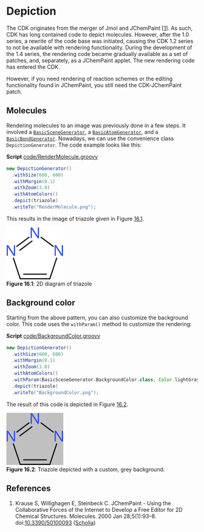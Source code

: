 <a name="sec:ch:depiction"></a>
# Depiction

The CDK originates from the merger of Jmol and <a name="tp1">JChemPaint</a> [<a href="#citeref1">1</a>]. As such, CDK has long
contained code to depict molecules. However, after the 1.0 series, a rewrite of the code base
was initiated, causing the CDK 1.2 series to not be available with <a name="tp2">rendering</a> functionality.
During the development of the 1.4 series, the rendering code became gradually available as
a set of patches, and, separately, as a JChemPaint applet. The new rendering code has
entered the CDK.

However, if you need rendering of reaction schemes or the editing functionality found
in JChemPaint, you still need the <a name="tp3">CDK-JChemPaint</a> patch.

## Molecules

Rendering molecules to an image was previously done in a few steps. It involved 
a [`BasicSceneGenerator`](http://cdk.github.io/cdk/latest/docs/api/org/openscience/cdk/renderer/generators/BasicSceneGenerator.html), a [`BasicAtomGenerator`](http://cdk.github.io/cdk/latest/docs/api/org/openscience/cdk/renderer/generators/BasicAtomGenerator.html), and a
[`BasicBondGenerator`](http://cdk.github.io/cdk/latest/docs/api/org/openscience/cdk/renderer/generators/BasicBondGenerator.html).
Nowadays, we can use the convenience class `DepictionGenerator`.
The code example looks like this:

**Script** [code/RenderMolecule.groovy](code/RenderMolecule.code.md)
```groovy
new DepictionGenerator()
  .withSize(600, 600)
  .withMargin(0.1)
  .withZoom(3.0)
  .withAtomColors()
  .depict(triazole)
  .writeTo("RenderMolecule.png");
```

This results in the image of triazole given in Figure [16.1](#fig:fig:triazole).

<a name="fig:fig:triazole"></a>
![](images/generated/RenderMolecule.png)
<br />**Figure 16.1**: 2D diagram of triazole

## Background color

Starting from the above pattern, you can also customize the <a name="tp4">background color</a>.
This code uses the `withParam()` method to customize the rendering:

**Script** [code/BackgroundColor.groovy](code/BackgroundColor.code.md)
```groovy
new DepictionGenerator()
  .withSize(600, 600)
  .withMargin(0.1)
  .withZoom(3.0)
  .withAtomColors()
  .withParam(BasicSceneGenerator.BackgroundColor.class, Color.lightGray)
  .depict(triazole)
  .writeTo("BackgroundColor.png");
```

The result of this code is depicted in Figure [16.2](#fig:fig:backgroundColor).

<a name="fig:fig:backgroundColor"></a>
![](images/generated/BackgroundColor.png)
<br />**Figure 16.2**: Triazole depicted with a custom, grey background.

## References

1. <a name="citeref1"></a>Krause S, Willighagen E, Steinbeck C. JChemPaint - Using the Collaborative Forces of the Internet to Develop a Free Editor for 2D Chemical Structures. Molecules. 2000 Jan 28;5(1):93–8.  doi:[10.3390/50100093](https://doi.org/10.3390/50100093) ([Scholia](https://scholia.toolforge.org/doi/10.3390/50100093))

